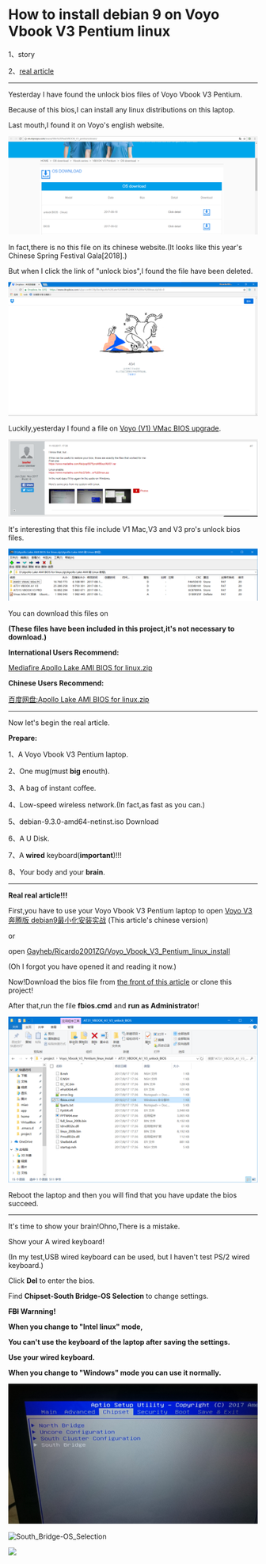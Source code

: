 ﻿# How to install debian 9 on Voyo Vbook V3 Pentium linux


1、story

2、<a href="#real article">real article</a>

<HR>

Yesterday I have found the unlock bios files of Voyo Vbook V3 Pentium.

Because of this bios,I can install any linux distributions on this laptop.



Last mouth,I found it on Voyo's english website.



![voyo_english_website](https://raw.githubusercontent.com/Ricardo2001ZG/Voyo_Vbook_V3_Pentium_linux_install/master/image/voyo_english_website.png)



In fact,there is no this file on its chinese website.(It looks like this year's Chinese Spring Festival Gala[2018].)


But when I click the link of "unlock bios",I found the file have been deleted.



![dropbox_delete_files](https://raw.githubusercontent.com/Ricardo2001ZG/Voyo_Vbook_V3_Pentium_linux_install/master/image/dropbox_delete_files.png)



Luckily,yesterday I found a file on <a href="http://freaktab.com/forum/tv-player-support/intel-based-tv-players/voyo-mini-pc/679508-voyo-v1-vmac-bios-upgrade">Voyo (V1) VMac BIOS upgrade</a>.



![user_from_freaktab](https://raw.githubusercontent.com/Ricardo2001ZG/Voyo_Vbook_V3_Pentium_linux_install/master/image/user_from_freaktab.png)



It's interesting that this file include V1 Mac,V3 and V3 pro's unlock bios files.



![files_in_unlock_bios_zip](https://raw.githubusercontent.com/Ricardo2001ZG/Voyo_Vbook_V3_Pentium_linux_install/master/image/files_in_unlock_bios_zip.png)


<a name="download"></a>
You can download this files on 

<strong>(These files have been included in this project,it's not necessary to download.)</strong>


<strong>International Users Recommend:</strong>

<a href="https://www.mediafire.com/file/21b6v1rj319248m/Apollo+Lake+AMI+BIOS+for+linux.zip">Mediafire Apollo Lake AMI BIOS for linux.zip</a>


<strong>Chinese Users Recommend:</strong>

<a href="https://pan.baidu.com/s/1dGkSaD7">百度网盘:Apollo Lake AMI BIOS for linux.zip</a>


<HR>

<a name="real article"></a>

Now let's begin the real article.


<strong>Prepare:</strong>

1、A Voyo Vbook V3 Pentium laptop.

2、One mug(must <strong>big</strong> enouth).

3、A bag of instant coffee.

4、Low-speed wireless network.(In fact,as fast as you can.)

5、debian-9.3.0-amd64-netinst.iso <a herf="https://www.debian.org/distrib/netinst">Download</a>

6、A U Disk.

7、A <strong>wired</strong> keyboard(<strong>important</strong>)!!!

8、Your body and your <strong>brain</strong>.

<HR>

<strong>Real real article!!!</strong>

First,you have to use your Voyo Vbook V3 Pentium laptop to open
<a href="https://zhuanlan.zhihu.com/p/33841058">Voyo V3 奔腾版 debian9最小化安装实战</a>
(This article's chinese version)

or

open <a 
href="https://github.com/Ricardo2001ZG/Voyo_Vbook_V3_Pentium_linux_install">Gayheb/Ricardo2001ZG/Voyo_Vbook_V3_Pentium_linux_install</a>

(Oh I forgot you have opened it and reading it now.)

Now!Download the bios file from <a href="#download">the front of this article</a> or clone this project!

After that,run the file <strong>fbios.cmd</strong> and <strong>run as Administrator</strong>!

![run_as_administrator](https://raw.githubusercontent.com/Ricardo2001ZG/Voyo_Vbook_V3_Pentium_linux_install/master/image/run_as_administrator.png)

Reboot the laptop and then you will find that you have update the bios succeed.
<HR>
It's time to show your brain!Ohno,There is a mistake.

Show your A wired keyboard!

(In my test,USB wired keyboard can be used,
but I haven't test PS/2 wired keyboard.)

Click <strong>Del</strong> to enter the bios.

Find <strong>Chipset-South Bridge-OS Selection</strong> to change settings.

<strong><s>FBI</s> Warnning!

When you change to "Intel linux" mode,

You can't use the keyboard of the laptop after saving the settings.

Use your wired keyboard.

When you change to "Windows" mode you can use it normally.</strong>

![Chipset-South_Bridge](https://raw.githubusercontent.com/Ricardo2001ZG/Voyo_Vbook_V3_Pentium_linux_install/master/image/Chipset-South_Bridge.jpg)

![South_Bridge-OS_Selection](https://raw.githubusercontent.com/Ricardo2001ZG/Voyo_Vbook_V3_Pentium_linux_install/master/image/South_Bridge-OS_Selection,jpg)




![](https://raw.githubusercontent.com/Ricardo2001ZG/Voyo_Vbook_V3_Pentium_linux_install/master/image/)